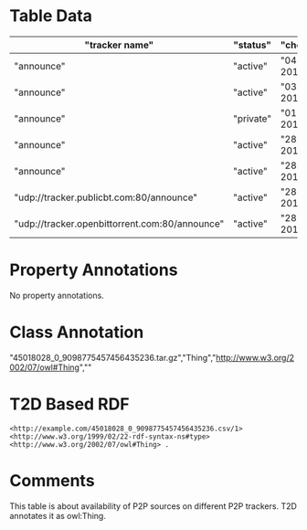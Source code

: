 # Table Data

| "tracker name"                                 | "status"  | "checked"     | "seeders" | "leechers" | "downloads" |
|------------------------------------------------|-----------|---------------|-----------|------------|-------------|
| "announce"                                     | "active"  | "04 feb 2012" | "39"      | "29"       | "10"        |
| "announce"                                     | "active"  | "03 feb 2012" | "40"      | "49"       | "10"        |
| "announce"                                     | "private" | "01 feb 2012" | "49"      | "99"       | "10"        |
| "announce"                                     | "active"  | "28 jan 2012" | "1"       | "1"        | "0"         |
| "announce"                                     | "active"  | "28 jan 2012" | "0"       | "0"        | "0"         |
| "udp://tracker.publicbt.com:80/announce"       | "active"  | "28 jan 2012" | "0"       | "0"        | "0"         |
| "udp://tracker.openbittorrent.com:80/announce" | "active"  | "28 jan 2012" | "0"       | "0"        | "0"         |

# Property Annotations

No property annotations.

# Class Annotation

"45018028_0_9098775457456435236.tar.gz","Thing","http://www.w3.org/2002/07/owl#Thing",""

# T2D Based RDF

```
<http://example.com/45018028_0_9098775457456435236.csv/1> <http://www.w3.org/1999/02/22-rdf-syntax-ns#type> <http://www.w3.org/2002/07/owl#Thing> .
```

# Comments
This table is about availability of P2P sources on different P2P trackers.
T2D annotates it as owl:Thing.
